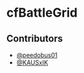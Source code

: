 # cfBattleGrid

## Contributors

- [@peedobus01](https://github.com/peedobus01)
- [@KAUSxIK](https://github.com/KAUSxIK)

